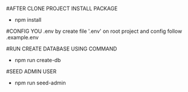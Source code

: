 #AFTER CLONE PROJECT INSTALL PACKAGE
- npm install

#CONFIG YOU .env by create file '.env' on root project and config follow .example.env

#RUN CREATE DATABASE USING COMMAND
- npm run create-db

#SEED ADMIN USER
- npm run seed-admin